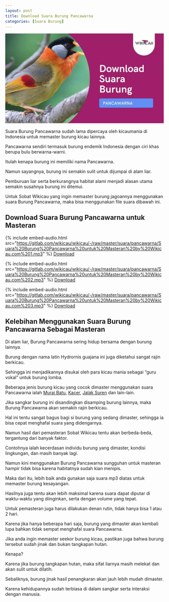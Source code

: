 ```yaml
---
layout: post
title: Download Suara Burung Pancawarna
categories: [Suara Burung]
---
```


![](/images/suara-burung-pancawarna.webp)

Suara Burung Pancawarna sudah lama dipercaya oleh kicaumania di Indonesia untuk memaster burung kicau lainnya.

Pancawarna sendiri termasuk burung endemik Indonesia dengan ciri khas berupa bulu berwarna-warni.

Itulah kenapa burung ini memiliki nama Pancawarna.

Namun sayangnya, burung ini semakin sulit untuk dijumpai di alam liar.

Pemburuan liar serta berkurangnya habitat alami menjadi alasan utama semakin susahnya burung ini ditemui.

Untuk Sobat Wikicau yang ingin memaster burung jagoannya menggunakan suara Burung Pancawarna, maka bisa menggunakan file suara dibawah ini.

## Download Suara Burung Pancawarna untuk Masteran

{% include embed-audio.html src="https://gitlab.com/wikicau/wikicau/-/raw/master/suara/pancawarna/Suara%20Burung%20Pancawarna%20untuk%20Masteran%20by%20Wikicau.com%201.mp3" %}
[Download](https://bit.ly/2WVgi3z)

{% include embed-audio.html src="https://gitlab.com/wikicau/wikicau/-/raw/master/suara/pancawarna/Suara%20Burung%20Pancawarna%20untuk%20Masteran%20by%20Wikicau.com%202.mp3" %}
[Download](https://bit.ly/2L6Tgj5)

{% include embed-audio.html src="https://gitlab.com/wikicau/wikicau/-/raw/master/suara/pancawarna/Suara%20Burung%20Pancawarna%20untuk%20Masteran%20by%20Wikicau.com%203.mp3" %}
[Download](https://bit.ly/2Kwfxao)

## Kelebihan Menggunakan Suara Burung Pancawarna Sebagai Masteran

Di alam liar, Burung Pancawarna sering hidup bersama dengan burung lainnya.

Burung dengan nama latin Hydrornis guajana ini juga diketahui sangat rajin berkicau.

Sehingga ini menjadikannya disukai oleh para kicau mania sebagai “guru vokal” untuk burung lomba.

Beberapa jenis burung kicau yang cocok dimaster menggunakan suara Pancawarna ialah [Murai Batu](https://wikicau.com/suara-murai-batu/), [Kacer](https://wikicau.com/suara-burung-kacer/), [Jalak Suren](https://wikicau.com/suara-burung-jalak-suren/) dan lain-lain.

Jika sangkar burung ini disandingkan disamping burung lainnya, maka Burung Pancawarna akan semakin rajin berkicau.

Hal ini tentu sangat bagus bagi si burung yang sedang dimaster, sehingga ia bisa cepat menghafal suara yang didengarnya.

Namun hasil dari pemasteran Sobat Wikicau tentu akan berbeda-beda, tergantung dari banyak faktor.

Contohnya ialah kecerdasan individu burung yang dimaster, kondisi lingkungan, dan masih banyak lagi.

Namun kini menggunakan Burung Pancawarna sungguhan untuk masteran hampir tidak bisa karena habitatnya sudah kian menipis.

Maka dari itu, lebih baik anda gunakan saja suara mp3 diatas untuk memaster burung kesayangan.

Hasilnya juga tentu akan lebih maksimal karena suara dapat diputar di waktu-waktu yang diinginkan, serta dengan volume yang tepat.

Untuk pemasteran juga harus dilakukan denan rutin, tidak hanya bisa 1 atau 2 hari.

Karena jika hanya beberapa hari saja, burung yang dimaster akan kembali lupa bahkan tidak sempat menghafal suara Pancawarna.

Jika anda ingin memaster seekor burung kicau, pastikan juga bahwa burung tersebut sudah jinak dan bukan tangkapan hutan.

Kenapa?

Karena jika burung tangkapan hutan, maka sifat liarnya masih melekat dan akan sulit untuk dilatih.

Sebaliknya, burung jinak hasil penangkaran akan jauh lebih mudah dimaster.

Karena kehidupannya sudah terbiasa di dalam sangkar serta interaksi dengan manusia.